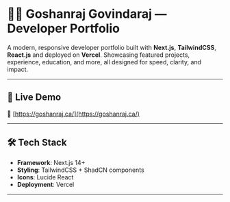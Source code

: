 # 🧑‍💻 Goshanraj Govindaraj — Developer Portfolio

A modern, responsive developer portfolio built with **Next.js**, **TailwindCSS**, **React.js** and deployed on **Vercel**. Showcasing featured projects, experience, education, and more, all designed for speed, clarity, and impact.

---

## 🚀 Live Demo

🔗 [https://goshanraj.ca/](https://goshanraj.ca/)

---


## 🛠 Tech Stack

- **Framework**: Next.js 14+
- **Styling**: TailwindCSS + ShadCN components
- **Icons**: Lucide React
- **Deployment**: Vercel

---
